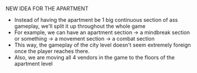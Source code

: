 NEW IDEA FOR THE APARTMENT
- Instead of having the apartment be 1 big continuous section of ass gameplay, we'll split it up throughout the whole game
- For example, we can have an apartment section -> a mindbreak section or something -> a movement section -> a combat section
- This way, the gameplay of the city level doesn't seem extremely foreign once the player reaches there.
- Also, we are moving all 4 vendors in the game to the floors of the apartment level
